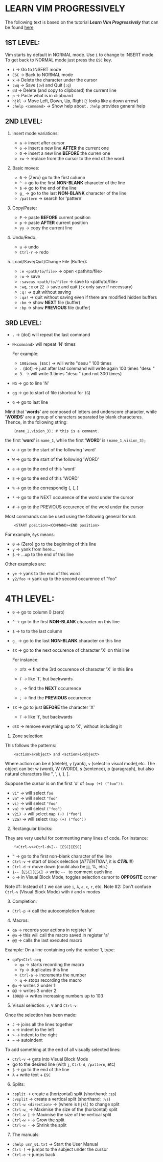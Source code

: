 LEARN VIM PROGRESSIVELY
=======================


The following text is based on the tutorial **_Learn Vim Progressively_** that can be found [here](http://yannesposito.com/Scratch/en/blog/Learn-Vim-Progressively/)


## 1ST LEVEL:

Vim starts by default in NORMAL mode. Use `i` to change to INSERT mode. To get back to NORMAL mode just press the `ESC` key.

- `i` -> Go to INSERT mode
- `ESC` -> Back to NORMAL mode
- `x` -> Delete the character under the cursor
- `:wq` -> Save (`:w`) and Quit (`:q`)
- `dd` -> Delete (and copy to clipboard) the current line
- `p` -> Paste what is in clipboard
- `hjkl` -> Move Left, Down, Up, Right (`j` looks like a down arrow)
- `:help <command>` -> Show help about <command>. `:help` provides general help


## 2ND LEVEL:

1. Insert mode variations:

    - `a` -> insert after cursor
    - `o` -> insert a new line **AFTER** the current one
    - `O` -> insert a new line **BEFORE** the curren one
    - `cw` -> replace from the cursor to the end of the word

2. Basic moves:

    - `0` -> (Zero) go to the first column
    - `^` -> go to the first **NON-BLANK** character of the line
    - `$` -> go to the end of the line
    - `g_` -> go to the last **NON-BLANK** character of the line
    - `/pattern` -> search for 'pattern'

3. Copy/Paste:

    - `P` -> paste **BEFORE** current position
    - `p` -> paste **AFTER** current position
    - `yy` -> copy the current line

4. Undo/Redo:

    - `u` -> undo
    - `Ctrl-r` -> redo

5. Load/Save/Quit/Change File (Buffer):

    - `:e <path/to/file>` -> open <path/to/file>
    - `:w` -> save
    - `:saveas <path/to/file>` -> save to <path/to/file>
    - `:wq`, `:x` or `ZZ` -> save and quit (`:x` only save if necessary)
    - `:q!` -> quit without saving
    - `:qa!` -> quit without saving even if there are modified hidden buffers
    - `:bn` -> show **NEXT** file (buffer)
    - `:bp` -> show **PREVIOUS** file (buffer)


## 3RD LEVEL:

- `.` -> (dot) will repeat the last command
- `N<command>` will repeat <command> 'N' times

  For example:

  - `100idesu [ESC]` -> will write "desu " 100 times
  - `.` (dot) -> just after last command will write again 100 times "desu "
  - `3.` -> will write 3 times "desu " (and not 300 times)

- `NG` -> go to line 'N'
- `gg` -> go to start of file (shortcut for `1G`)
- `G` -> go to last line

Mind that '**words**' are composed of letters and underscore character, while '**WORDS**' are a group of characters separated by blank characteres. Thence, in the following string:

```
    (name_1,vision_3); # this is a comment.
```

the first '**word**' is `name_1`, while the first '**WORD**' is `(name_1,vision_3);`

- `w` -> go to the start of the following 'word'
- `W` -> go to the start of the following 'WORD'
- `e` -> go to the end of this 'word'
- `E` -> go to the end of this 'WORD'

- `%` -> go to the correspondig (, {, [
- `*` -> go to the NEXT occurence of the word under the cursor
- `#` -> go to the PREVIOUS occurence of the word under the cursor

Most commands can be used using the following general format:

```
    <START position><COMMAND><END position>
```

  For example, `0y$` means:

  - `0` -> (Zero) go to the beginning of this line
  - `y` -> yank from here...
  - `$` -> ...up to the end of this line

  Other examples are:

  - `ye` -> yank to the end of this word
  - `y2/foo` -> yank up to the second occurence of "foo"


# 4TH LEVEL:

- `0` -> go to column 0 (zero)
- `^` -> go to the first **NON-BLANK** character on this line
- `$` -> to to the last column
- `g_` -> go to the last **NON-BLANK** character on this line
- `fX` -> go to the next occurence of character 'X' on this line

  For instance:
  - `3fX` -> find the 3rd occurence of character 'X' in this line

  - `F` -> like 'f', but backwards
  - `,` -> find the **NEXT** occurrence
  - `;` -> find the **PREVIOUS** occurrence

- `tX` -> go to just **BEFORE** the character 'X'
  - `T` -> like 't', but backwards
- `dtX` -> remove everything up to 'X', without including it

1. Zone selection:

  This follows the patterns:

```
    <action>a<object> and <action>i<object>
```

  Where action can be `d` (delete), `y` (yank), `v` (select in visual mode),etc. The object can be: w (word), W (WORD), s (sentence), p (paragraph), but also natural characters like ", ', ), }, ].

  Suppose the cursor is on the first 'o' of `(map (+) ("foo"))`:

  - `vi"` -> will select `foo`
  - `va"` -> will select `"foo"`
  - `vi)` -> will select `"foo"`
  - `va)` -> will select `("foo")`
  - `v2i)` -> will select `map (+) ("foo")`
  - `v2a)` -> will select `(map (+) ("foo"))`

2. Rectangular blocks:

  They are very useful for commenting many lines of code. For instance:

```
    ^<Ctrl-v><Ctrl-d>I-- [ESC][ESC]
```

  - `^` -> go to the first non-blank character of the line
  - `Ctrl-v` -> start of block selection (_ATTENTION!_, it is **_CTRL_**!!!)
  - `Ctrl-d` -> move down (could also be jjj, %, etc.)
  - `I-- [ESC][ESC]` -> write `-- ` to comment each line
  - `o` -> in Visual Block Mode, toggles selection cursor to **OPPOSITE** corner

  Note #1: Instead of `I` we can use `i`, `A`, `a`, `c`, `r`, etc.
  Note #2: Don't confuse `Ctrl-v` (Visual Block Mode) with `V` and `v` modes

3. Completion:

  - `Ctrl-p` -> call the autocompletion feature

4. Macros:

  - `qa` -> records your actions in register 'a'
  - `@a` -> this will call the macro saved in register 'a'
  - `@@` -> calls the last executed macro

  Example: On a line containing only the number 1, type:

  - `qaYp<Ctrl-a>q`
    - `qa` -> starts recording the macro
    - `Yp` -> duplicates this line
    - `Ctrl-a` -> increments the number
    - `q` -> stops recording the macro
  - `@a` -> writes 2 under 1
  - `@@` -> writes 3 under 2
  - `100@@` -> writes increasing numbers up to 103

5. Visual selection: `v`, `V` and `Ctrl-v`

  Once the selection has been made:

  - `J` -> joins all the lines together
  - `<` -> indent to the left
  - `>` -> indent to the right
  - `=` -> autoindent

  To add something at the end of all visually selected lines:

  - `Ctrl-v` -> gets into Visual Block Mode
  - go to the desired line (with `j`, `Ctrl-d`, `/pattern`, etc)
  - `$` -> go to the end of the line
  - `A` + write text + `ESC`

6. Splits:

  - `:split` -> create a (horizontal) split (shorthand: `:sp`)
  - `:vsplit` -> create a vertical split (shorthand: `:vs`)
  - `Ctrl-w <direction>` -> (where <direction> is `hjkl`) to change split
  - `Ctrl-w_` -> Maximise the size of the (horizontal) split
  - `Ctrl-w |` -> Maximise the size of the vertical split
  - `Ctrl-w +` -> Grow the split
  - `Ctrl-w -` -> Shrink the split

7. The manuals:

  - `:help usr_01.txt` -> Start the User Manual
  - `Ctrl-]` -> jumps to the subject under the cursor
  - `Ctrl-o` -> jumps back

